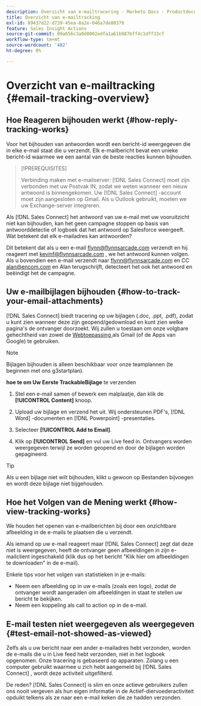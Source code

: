 ```yaml
---
description: Overzicht van e-mailtracering - Marketo Docs - Productdocumentatie
title: Overzicht van e-mailtracking
exl-id: 89437d22-d739-45ea-8a2e-046a7de80379
feature: Sales Insight Actions
source-git-commit: 09a656c3a0d0002edfa1a61b987bff4c1dff33cf
workflow-type: tm+mt
source-wordcount: '482'
ht-degree: 0%

---
```


# Overzicht van e-mailtracking {#email-tracking-overview}

## Hoe Reageren bijhouden werkt {#how-reply-tracking-works}

Voor het bijhouden van antwoorden wordt een bericht-id weergegeven die in elke e-mail staat die u verzendt. Elk e-mailbericht bevat een unieke bericht-id waarmee we een aantal van de beste reacties kunnen bijhouden.

>[!PREREQUISITES]
>
>Verbinding maken met e-mailserver: [!DNL Sales Connect] moet zijn verbonden met uw Postvak IN, zodat we weten wanneer een nieuw antwoord is binnengekomen. Uw [!DNL Sales Connect] -account moet zijn aangesloten op Gmail. Als u Outlook gebruikt, moeten we uw Exchange-server integreren.

Als [!DNL Sales Connect] het antwoord van uw e-mail met uw vooruitzicht niet kan bijhouden, kan het geen campagne stoppen op basis van antwoorddetectie of logboek dat het antwoord op Salesforce weergeeft. Wat betekent dat elk e-mailadres kan antwoorden?

Dit betekent dat als u een e-mail <flynn@flynnsarcade.com> verzendt en hij reageert met <kevinf@flynnsarcade.com> , we het antwoord kunnen volgen. Als u bovendien een e-mail verzendt naar <flynn@flynnsarcade.com> en CC <alan@encom.com> en Alan terugschrijft, detecteert het ook het antwoord en beëindigt het de campagne.

## Uw e-mailbijlagen bijhouden {#how-to-track-your-email-attachments}

[!DNL Sales Connect] biedt tracering op uw bijlagen (.doc, .ppt, .pdf), zodat u kunt zien wanneer deze zijn geopend/gedownload en kunt zien welke pagina&#39;s de ontvanger doorzoekt. Wij zullen u toestaan om onze volgbare gehechtheid van zowel de [ Webtoepassing ](https://toutapp.com/login) als Gmail (of de Apps van Google) te gebruiken.

>[!NOTE]
>
>Bijlagen bijhouden is alleen beschikbaar voor onze teamplannen (te beginnen met ons g3startplan).

**hoe te om Uw Eerste TrackableBijlage** te verzenden

1. Stel een e-mail samen of bewerk een malplaatje, dan klik de **[!UICONTROL Content]** knoop.

1. Upload uw bijlage en verzend het uit. Wij ondersteunen PDF&#39;s, [!DNL Word] -documenten en [!DNL Powerpoint] -presentaties.

1. Selecteer **[!UICONTROL Add to Email]**.

1. Klik op **[!UICONTROL Send]** en vul uw Live feed in. Ontvangers worden weergegeven terwijl ze worden geopend en door de bijlagen worden gepagineerd.

>[!TIP]
>
>Als u een bijlage niet wilt bijhouden, klikt u gewoon op Bestanden bijvoegen en wordt deze bijlage niet bijgehouden.

## Hoe het Volgen van de Mening werkt {#how-view-tracking-works}

We houden het openen van e-mailberichten bij door een onzichtbare afbeelding in de e-mails te plaatsen die u verzendt.

Als iemand op uw e-mail reageert maar [!DNL Sales Connect] zegt dat deze niet is weergegeven, heeft de ontvanger geen afbeeldingen in zijn e-mailclient ingeschakeld (klik dus op het bericht &quot;Klik hier om afbeeldingen te downloaden&quot; in de e-mail).

Enkele tips voor het volgen van statistieken in je e-mails:

* Neem een afbeelding op in uw e-mails (zoals een logo), zodat de ontvanger wordt aangeraden om afbeeldingen in staat te stellen uw bericht te bekijken.
* Neem een koppeling als call to action op in de e-mail.

## E-mail testen niet weergegeven als weergegeven {#test-email-not-showed-as-viewed}

Zelfs als u uw bericht naar een ander e-mailadres hebt verzonden, worden de e-mails die u in Live feed hebt verzonden, niet in het logboek opgenomen. Onze tracering is gebaseerd op apparaten. Zolang u een computer gebruikt waarmee u zich hebt aangemeld bij [!DNL Sales Connect] , wordt deze activiteit uitgefilterd.

De reden? [!DNL Sales Connect] is slim en onze actieve gebruikers zullen ons nooit vergeven als hun eigen informatie in de Actief-diervoederactiviteit opduikt telkens als ze naar een e-mail keken die ze hadden verzonden.
